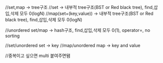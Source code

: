 //set,map -> tree구조
//set -> 내부적 tree구조(BST or Red black tree), find,삽입,삭제 모두 0(logN)
//map(set+(key,value)) -> 내부적 tree구조(BST or Red black tree), find,삽입,삭제 모두 0(logN)

//unordered set/map -> hash구조, find,삽입,삭제 모두 0(1), operator=, no sorting

//set/unordered set -> key
//map/unordered map -> key and value

//중복이고 싶으면 multi 붙여주면됌
